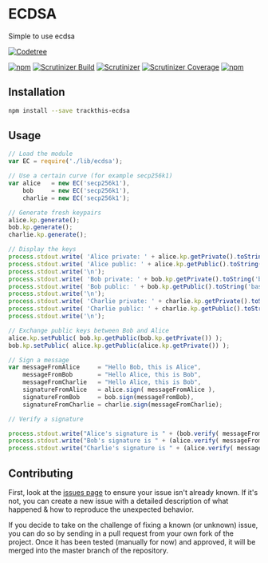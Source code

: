 # ECDSA
Simple to use ecdsa

[![Codetree](https://codetree.com/images/managed-with-codetree.svg)](https://codetree.com/projects/gX1r)

[![npm](https://img.shields.io/npm/v/trackthis-ecdsa.svg?style=flat-square)](https://npmjs.com/package/trackthis-ecdsa/)
[![Scrutinizer Build](https://img.shields.io/scrutinizer/build/g/trackthis/ecdsa.svg?style=flat-square)](https://scrutinizer-ci.com/g/trackthis/ecdsa/)
[![Scrutinizer](https://img.shields.io/scrutinizer/g/trackthis/ecdsa.svg?style=flat-square)](https://scrutinizer-ci.com/g/trackthis/ecdsa/)
[![Scrutinizer Coverage](https://img.shields.io/scrutinizer/coverage/g/trackthis/ecdsa.svg?style=flat-square)](https://scrutinizer-ci.com/g/trackthis/ecdsa/)
[![npm](https://img.shields.io/npm/l/trackthis-ecdsa.svg?style=flat-square)](https://npmjs.com/package/trackthis-ecdsa/)

## Installation

```bash
npm install --save trackthis-ecdsa
```

## Usage

```js
// Load the module
var EC = require('./lib/ecdsa');

// Use a certain curve (for example secp256k1)
var alice   = new EC('secp256k1'),
    bob     = new EC('secp256k1'),
    charlie = new EC('secp256k1');

// Generate fresh keypairs
alice.kp.generate();
bob.kp.generate();
charlie.kp.generate();

// Display the keys
process.stdout.write( 'Alice private: ' + alice.kp.getPrivate().toString('base64') + '\n');
process.stdout.write( 'Alice public: ' + alice.kp.getPublic().toString('base64') + '\n');
process.stdout.write('\n');
process.stdout.write( 'Bob private: ' + bob.kp.getPrivate().toString('base64') + '\n');
process.stdout.write( 'Bob public: ' + bob.kp.getPublic().toString('base64') + '\n');
process.stdout.write('\n');
process.stdout.write( 'Charlie private: ' + charlie.kp.getPrivate().toString('base64') + '\n');
process.stdout.write( 'Charlie public: ' + charlie.kp.getPublic().toString('base64') + '\n');
process.stdout.write('\n');

// Exchange public keys between Bob and Alice
alice.kp.setPublic( bob.kp.getPublic(bob.kp.getPrivate()) );
bob.kp.setPublic( alice.kp.getPublic(alice.kp.getPrivate()) );

// Sign a message
var messageFromAlice     = "Hello Bob, this is Alice",
    messageFromBob       = "Hello Alice, this is Bob",
    messageFromCharlie   = "Hello Alice, this is Bob",
    signatureFromAlice   = alice.sign( messageFromAlice ),
    signatureFromBob     = bob.sign(messageFromBob),
    signatureFromCharlie = charlie.sign(messageFromCharlie);

// Verify a signature

process.stdout.write("Alice's signature is " + (bob.verify( messageFromAlice, signatureFromAlice ) ? 'good' : 'bad') + '\n' );
process.stdout.write("Bob's signature is " + (alice.verify( messageFromBob, signatureFromBob ) ? 'good' : 'bad') + '\n' );
process.stdout.write("Charlie's signature is " + (alice.verify( messageFromCharlie, signatureFromCharlie ) ? 'good' : 'bad') + '\n' );
```

## Contributing

First, look at the [issues page](https://github.com/trackthis/ecdsa/issues) to ensure your issue isn't already known. If it's not, you can create a new issue with a detailed description of what happened & how to reproduce the unexpected behavior.

If you decide to take on the challenge of fixing a known (or unknown) issue, you can do so by sending in a pull request from your own fork of the project. Once it has been tested (manually for now) and approved, it will be merged into the master branch of the repository.
